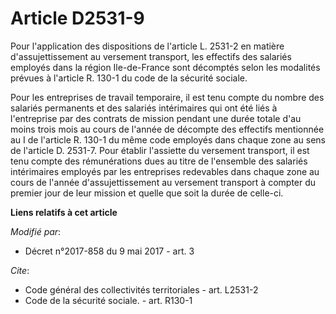 # Article D2531-9

Pour l'application des dispositions de l'article L. 2531-2 en matière d'assujettissement au versement transport, les
effectifs des salariés employés dans la région Ile-de-France sont décomptés selon les modalités prévues à l'article R. 130-1
du code de la sécurité sociale. 

Pour les entreprises de travail temporaire, il est tenu compte du nombre des salariés permanents et des salariés intérimaires
qui ont été liés à l'entreprise par des contrats de mission pendant une durée totale d'au moins trois mois au cours de
l'année de décompte des effectifs mentionnée au I de l'article R. 130-1 du même code employés dans chaque zone au sens de
l'article D. 2531-7. Pour établir l'assiette du versement transport, il est tenu compte des rémunérations dues au titre de
l'ensemble des salariés intérimaires employés par les entreprises redevables dans chaque zone au cours de l'année
d'assujettissement au versement transport à compter du premier jour de leur mission et quelle que soit la durée de celle-ci.

**Liens relatifs à cet article**

_Modifié par_:

  - Décret n°2017-858 du 9 mai 2017 - art. 3

_Cite_:

  - Code général des collectivités territoriales - art. L2531-2
  - Code de la sécurité sociale. - art. R130-1
